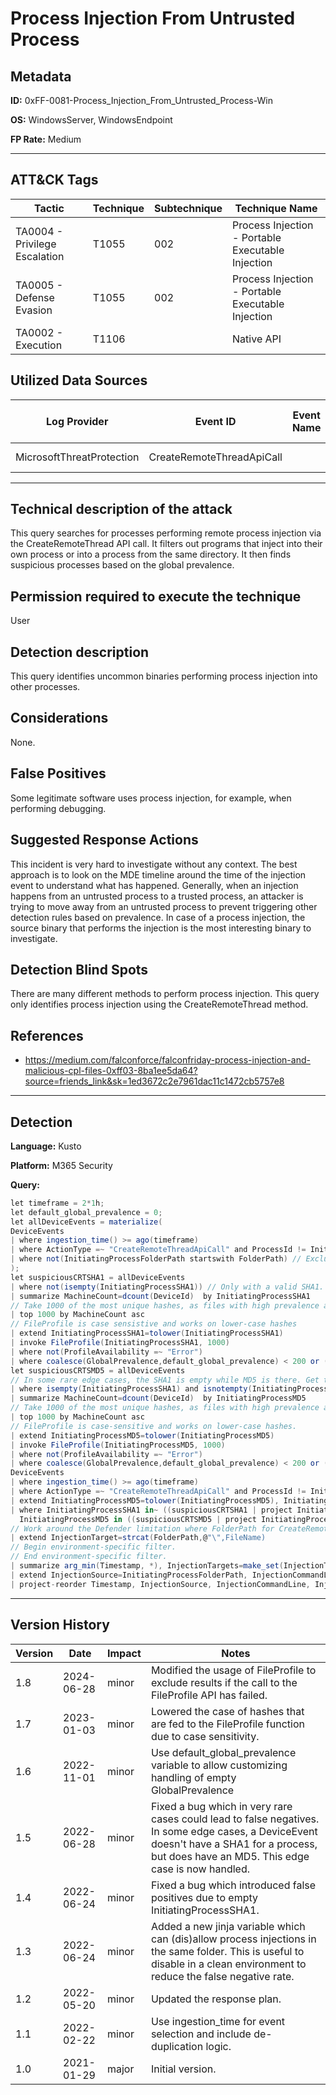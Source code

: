 # Process Injection From Untrusted Process

## Metadata
**ID:** 0xFF-0081-Process_Injection_From_Untrusted_Process-Win

**OS:** WindowsServer, WindowsEndpoint

**FP Rate:** Medium

---

## ATT&CK Tags

| Tactic | Technique | Subtechnique | Technique Name |
|---|---|---| --- |
| TA0004 - Privilege Escalation | T1055 | 002 | Process Injection - Portable Executable Injection|
| TA0005 - Defense Evasion | T1055 | 002 | Process Injection - Portable Executable Injection|
| TA0002 - Execution | T1106 |  | Native API|

## Utilized Data Sources

| Log Provider | Event ID | Event Name | ATT&CK Data Source | ATT&CK Data Component|
|---------|---------|----------|---------|---------|
|MicrosoftThreatProtection|CreateRemoteThreadApiCall||Process|Process Access|
---

## Technical description of the attack
This query searches for processes performing remote process injection via the CreateRemoteThread API call. It filters out programs that inject into their own process or into a process from the same directory. It then finds suspicious processes based on the global prevalence.


## Permission required to execute the technique
User

## Detection description
This query identifies uncommon binaries performing process injection into other processes.


## Considerations
None.


## False Positives
Some legitimate software uses process injection, for example, when performing debugging.


## Suggested Response Actions
This incident is very hard to investigate without any context. The best approach is to look on the MDE timeline around the time of the injection event to understand what has happened. Generally, when an injection happens from an untrusted process to a trusted process, an attacker is trying to move away from an untrusted process to prevent triggering other detection rules based on prevalence. In case of a process injection, the source binary that performs the injection is the most interesting binary to investigate.


## Detection Blind Spots
There are many different methods to perform process injection. This query only identifies process injection using the CreateRemoteThread method.


## References
* https://medium.com/falconforce/falconfriday-process-injection-and-malicious-cpl-files-0xff03-8ba1ee5da64?source=friends_link&sk=1ed3672c2e7961dac11c1472cb5757e8

---
## Detection

**Language:** Kusto

**Platform:** M365 Security

**Query:**
```C#
let timeframe = 2*1h;
let default_global_prevalence = 0;
let allDeviceEvents = materialize(
DeviceEvents
| where ingestion_time() >= ago(timeframe)
| where ActionType =~ "CreateRemoteThreadApiCall" and ProcessId != InitiatingProcessId
| where not(InitiatingProcessFolderPath startswith FolderPath) // Exclude injection into processes in the same directory.
);
let suspiciousCRTSHA1 = allDeviceEvents
| where not(isempty(InitiatingProcessSHA1)) // Only with a valid SHA1.
| summarize MachineCount=dcount(DeviceId)  by InitiatingProcessSHA1
// Take 1000 of the most unique hashes, as files with high prevalence are very likely to be legitly signed.
| top 1000 by MachineCount asc
// FileProfile is case sensistive and works on lower-case hashes
| extend InitiatingProcessSHA1=tolower(InitiatingProcessSHA1)
| invoke FileProfile(InitiatingProcessSHA1, 1000)
| where not(ProfileAvailability =~ "Error")
| where coalesce(GlobalPrevalence,default_global_prevalence) < 200 or ((isempty(Signer) or not(IsCertificateValid)) and coalesce(GlobalPrevalence,default_global_prevalence) < 500);
let suspiciousCRTSMD5 = allDeviceEvents
// In some rare edge cases, the SHA1 is empty while MD5 is there. Get those as well.
| where isempty(InitiatingProcessSHA1) and isnotempty(InitiatingProcessMD5)
| summarize MachineCount=dcount(DeviceId)  by InitiatingProcessMD5
// Take 1000 of the most unique hashes, as files with high prevalence are very likely to be legitly signed.
| top 1000 by MachineCount asc
// FileProfile is case-sensitive and works on lower-case hashes.
| extend InitiatingProcessMD5=tolower(InitiatingProcessMD5)
| invoke FileProfile(InitiatingProcessMD5, 1000)
| where not(ProfileAvailability =~ "Error")
| where coalesce(GlobalPrevalence,default_global_prevalence) < 200 or ((isempty(Signer) or not(IsCertificateValid)) and coalesce(GlobalPrevalence,default_global_prevalence) < 500);
DeviceEvents
| where ingestion_time() >= ago(timeframe)
| where ActionType =~ "CreateRemoteThreadApiCall" and ProcessId != InitiatingProcessId
| extend InitiatingProcessMD5=tolower(InitiatingProcessMD5), InitiatingProcessSHA1=tolower(InitiatingProcessSHA1)
| where InitiatingProcessSHA1 in~ ((suspiciousCRTSHA1 | project InitiatingProcessSHA1)) or
  InitiatingProcessMD5 in ((suspiciousCRTSMD5 | project InitiatingProcessMD5))
// Work around the Defender limitation where FolderPath for CreateRemoteThreadApiCall does not contain FileName where it does for other events.
| extend InjectionTarget=strcat(FolderPath,@"\",FileName)
// Begin environment-specific filter.
// End environment-specific filter.
| summarize arg_min(Timestamp, *), InjectionTargets=make_set(InjectionTarget) by DeviceId, InitiatingProcessFolderPath // Show only the first invocation per device.
| extend InjectionSource=InitiatingProcessFolderPath, InjectionCommandLine=InitiatingProcessCommandLine
| project-reorder Timestamp, InjectionSource, InjectionCommandLine, InjectionTargets
```

---

## Version History
| Version | Date | Impact | Notes |
|---------|------|--------|------|
| 1.8  | 2024-06-28| minor | Modified the usage of FileProfile to exclude results if the call to the FileProfile API has failed. |
| 1.7  | 2023-01-03| minor | Lowered the case of hashes that are fed to the FileProfile function due to case sensitivity. |
| 1.6  | 2022-11-01| minor | Use default_global_prevalence variable to allow customizing handling of empty GlobalPrevalence |
| 1.5  | 2022-06-28| minor | Fixed a bug which in very rare cases could lead to false negatives. In some edge cases, a DeviceEvent doesn't have a SHA1 for a process, but does have an MD5. This edge case is now handled. |
| 1.4  | 2022-06-24| minor | Fixed a bug which introduced false positives due to empty InitiatingProcessSHA1. |
| 1.3  | 2022-06-24| minor | Added a new jinja variable which can (dis)allow process injections in the same folder. This is useful to disable in a clean environment to reduce the false negative rate. |
| 1.2  | 2022-05-20| minor | Updated the response plan. |
| 1.1  | 2022-02-22| minor | Use ingestion_time for event selection and include de-duplication logic. |
| 1.0  | 2021-01-29| major | Initial version. |
